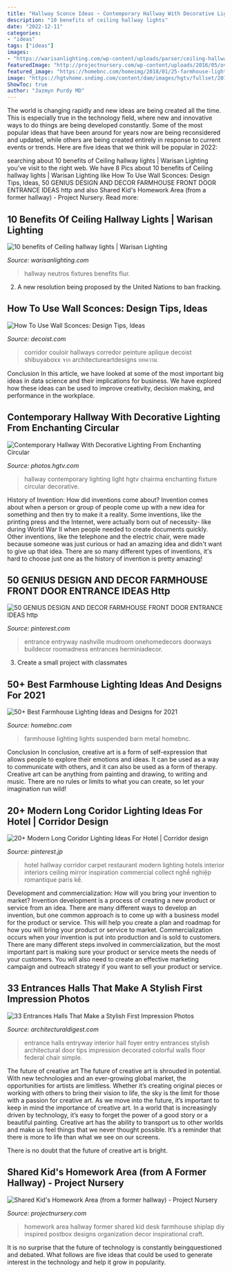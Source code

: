 ```yaml
---
title: "Hallway Sconce Ideas ~ Contemporary Hallway With Decorative Lighting From Enchanting Circular"
description: "10 benefits of ceiling hallway lights"
date: "2022-12-11"
categories:
- "ideas"
tags: ["ideas"]
images:
- "https://warisanlighting.com/wp-content/uploads/parser/ceiling-hallway-lights-5.jpg"
featuredImage: "http://projectnursery.com/wp-content/uploads/2016/05/overall-768x1024.jpg"
featured_image: "https://homebnc.com/homeimg/2018/01/25-farmhouse-lighting-ideas-homebnc.jpg"
image: "https://hgtvhome.sndimg.com/content/dam/images/hgtv/fullset/2016/5/9/0/Chairma-Design-Group_Carmichael-Loft_16.jpg.rend.hgtvcom.966.1449.suffix/1462818162108.jpeg"
ShowToc: true
author: "Jazmyn Purdy MD"
---
```



The world is changing rapidly and new ideas are being created all the time. This is especially true in the technology field, where new and innovative ways to do things are being developed constantly. Some of the most popular ideas that have been around for years now are being reconsidered and updated, while others are being created entirely in response to current events or trends. Here are five ideas that we think will be popular in 2022:

	

		
searching about 10 benefits of Ceiling hallway lights | Warisan Lighting you've visit to the right web. We have 8 Pics about 10 benefits of Ceiling hallway lights | Warisan Lighting like How To Use Wall Sconces: Design Tips, Ideas, 50 GENIUS DESIGN AND DECOR FARMHOUSE FRONT DOOR ENTRANCE IDEAS http and also Shared Kid&#039;s Homework Area (from a former hallway) - Project Nursery. Read more:
		
    
## 10 Benefits Of Ceiling Hallway Lights | Warisan Lighting

<img loading=lazy src="https://warisanlighting.com/wp-content/uploads/parser/ceiling-hallway-lights-5.jpg" onerror="this.onerror=null;this.src='https://tse1.mm.bing.net/th?id=OIP.bCTjUFUA2uWkYtNxbqSxuQHaJG&amp;pid=15.1';" alt="10 benefits of Ceiling hallway lights | Warisan Lighting">

_Source: warisanlighting.com_

>hallway neutros fixtures benefits flur. 

	

2. A new resolution being proposed by the United Nations to ban fracking.

    
## How To Use Wall Sconces: Design Tips, Ideas

<img loading=lazy src="https://cdn.decoist.com/wp-content/uploads/2014/05/Traditional-approach-to-scoonce-lighting-in-the-hallway.jpg" onerror="this.onerror=null;this.src='https://tse3.mm.bing.net/th?id=OIP.i9gJ4n9Ch0jDvcAKRyIFvAHaK5&amp;pid=15.1';" alt="How To Use Wall Sconces: Design Tips, Ideas">

_Source: decoist.com_

>corridor couloir hallways corredor peinture aplique decoist shibuyaboxx จาก architectureartdesigns บทความ. 

	

Conclusion
In this article, we have looked at some of the most important big ideas in data science and their implications for business. We have explored how these ideas can be used to improve creativity, decision making, and performance in the workplace.

    
## Contemporary Hallway With Decorative Lighting From Enchanting Circular

<img loading=lazy src="https://hgtvhome.sndimg.com/content/dam/images/hgtv/fullset/2016/5/9/0/Chairma-Design-Group_Carmichael-Loft_16.jpg.rend.hgtvcom.966.1449.suffix/1462818162108.jpeg" onerror="this.onerror=null;this.src='https://tse1.mm.bing.net/th?id=OIP.3jDZqLPqm7x-Y1vuj90G6gHaLH&amp;pid=15.1';" alt="Contemporary Hallway With Decorative Lighting From Enchanting Circular">

_Source: photos.hgtv.com_

>hallway contemporary lighting light hgtv chairma enchanting fixture circular decorative. 

	

History of Invention: How did inventions come about?
Invention comes about when a person or group of people come up with a new idea for something and then try to make it a reality. Some inventions, like the printing press and the Internet, were actually born out of necessity- like during World War II when people needed to create documents quickly. Other inventions, like the telephone and the electric chair, were made because someone was just curious or had an amazing idea and didn't want to give up that idea. There are so many different types of inventions, it's hard to choose just one as the history of invention is pretty amazing!

    
## 50 GENIUS DESIGN AND DECOR FARMHOUSE FRONT DOOR ENTRANCE IDEAS Http

<img loading=lazy src="https://i.pinimg.com/originals/f7/a3/f1/f7a3f1e3fdca4556a61e59a3a6a9fd6d.jpg" onerror="this.onerror=null;this.src='https://tse3.mm.bing.net/th?id=OIP.mBnbkAp-49RBD_iTfC5NdQHaKo&amp;pid=15.1';" alt="50 GENIUS DESIGN AND DECOR FARMHOUSE FRONT DOOR ENTRANCE IDEAS http">

_Source: pinterest.com_

>entrance entryway nashville mudroom onehomedecors doorways buildecor roomadness entrances herminiadecor. 

	

3. Create a small project with classmates

    
## 50+ Best Farmhouse Lighting Ideas And Designs For 2021

<img loading=lazy src="https://homebnc.com/homeimg/2018/01/25-farmhouse-lighting-ideas-homebnc.jpg" onerror="this.onerror=null;this.src='https://tse3.mm.bing.net/th?id=OIP.eO0mp-xmrpErJ4X7ZoEzPwHaKF&amp;pid=15.1';" alt="50+ Best Farmhouse Lighting Ideas and Designs for 2021">

_Source: homebnc.com_

>farmhouse lighting lights suspended barn metal homebnc. 

	

Conclusion
In conclusion, creative art is a form of self-expression that allows people to explore their emotions and ideas. It can be used as a way to communicate with others, and it can also be used as a form of therapy. Creative art can be anything from painting and drawing, to writing and music. There are no rules or limits to what you can create, so let your imagination run wild!

    
## 20+ Modern Long Coridor Lighting Ideas For Hotel | Corridor Design

<img loading=lazy src="https://i.pinimg.com/736x/16/3c/62/163c621377cda953ea27f115dba3353a.jpg" onerror="this.onerror=null;this.src='https://tse3.mm.bing.net/th?id=OIP.xhymiLh-ALpUfRzG4uffpAHaLI&amp;pid=15.1';" alt="20+ Modern Long Coridor Lighting Ideas For Hotel | Corridor design">

_Source: pinterest.jp_

>hotel hallway corridor carpet restaurant modern lighting hotels interior interiors ceiling mirror inspiration commercial collect nghề nghiệp romantique paris kế. 

	

Development and commercialization: How will you bring your invention to market?
Invention development is a process of creating a new product or service from an idea. There are many different ways to develop an invention, but one common approach is to come up with a business model for the product or service. This will help you create a plan and roadmap for how you will bring your product or service to market.
 Commercialization occurs when your invention is put into production and is sold to customers. There are many different steps involved in commercialization, but the most important part is making sure your product or service meets the needs of your customers. You will also need to create an effective marketing campaign and outreach strategy if you want to sell your product or service.

    
## 33 Entrances Halls That Make A Stylish First Impression Photos

<img loading=lazy src="https://media.architecturaldigest.com/photos/55e7878ccd709ad62e8fc4fb/master/w_640,c_limit/dam-images-daily-2014-08-ta-entrance-halls-best-entry-halls-02-claverack-new-york.jpg" onerror="this.onerror=null;this.src='https://tse1.mm.bing.net/th?id=OIP.W7k-0_Z7mIYgoa86-OT9hQAAAA&amp;pid=15.1';" alt="33 Entrances Halls That Make a Stylish First Impression Photos">

_Source: architecturaldigest.com_

>entrance halls entryway interior hall foyer entry entrances stylish architectural door tips impression decorated colorful walls floor federal chair simple. 

	

The future of creative art
The future of creative art is shrouded in potential. With new technologies and an ever-growing global market, the opportunities for artists are limitless. Whether it’s creating original pieces or working with others to bring their vision to life, the sky is the limit for those with a passion for creative art.
As we move into the future, it’s important to keep in mind the importance of creative art. In a world that is increasingly driven by technology, it’s easy to forget the power of a good story or a beautiful painting. Creative art has the ability to transport us to other worlds and make us feel things that we never thought possible. It’s a reminder that there is more to life than what we see on our screens.

There is no doubt that the future of creative art is bright.

    
## Shared Kid&#039;s Homework Area (from A Former Hallway) - Project Nursery

<img loading=lazy src="http://projectnursery.com/wp-content/uploads/2016/05/overall-768x1024.jpg" onerror="this.onerror=null;this.src='https://tse4.mm.bing.net/th?id=OIP.YJecrV5cAGomX2rdsIbQTQHaJ4&amp;pid=15.1';" alt="Shared Kid&#039;s Homework Area (from a former hallway) - Project Nursery">

_Source: projectnursery.com_

>homework area hallway former shared kid desk farmhouse shiplap diy inspired postbox designs organization decor inspirational craft. 

	

It is no surprise that the future of technology is constantly beingquestioned and debated. What follows are five ideas that could be used to generate interest in the technology and help it grow in popularity.

